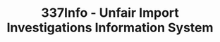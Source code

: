 ---
bigquery: https://console.cloud.google.com/bigquery?p=patents-public-data&d=usitc_investigations&page=dataset&project=sheets-management-319211
citation: US International Trade Commission 337Info Unfair Import Investigations Information
  System
contributors: US International Trade Comission
cost: None
description: US International Trade Commission 337Info Unfair Import Investigations
  Information System contains data on investigations done under Section 337. Section
  337 declares the infringement of certain statutory intellectual property rights
  and other forms of unfair competition in import trade to be unlawful practices.
  Most Section 337 investigations involve allegations of patent or registered trademark
  infringement.
documentation: FAQ and tutorial available on the site
last_edit: 04/11/2022, 09:59:39
location: https://pubapps2.usitc.gov/337external/
maintained_by: US International Trade Comission
schema_fields:
- aljAssigned
- teoIdDueDate
- markmanHearing
- trademarkNumbers
- finalDetViolation
- scheduledEndDateEvidHear
- targetDate
- finalDetNoViolation
- startDateMarkmanHearing
- gcAttorney
- actualStartDateEvidHear
- issueDateOtherNonFinal
- invUnfairAct
- ouiiAttorney
- htsNumbers
- publication_number
- investigationNo
- dateComplaintFiled
- investigationTermDate
- investigationType
- patentNumbers
- respondent
- lastUpdated
- patentNumber
- endDateMarkmanHearing
- teoReliefGranted
- internalRemand
- currentStatus
- actualEndDateEvidHear
- dateCreated
- copyrightNumbers
- dateOfPublicationFrNotice
- id
- currentActiveALJ
- finalIdOnViolationDue
- title
- scheduledStartDateEvidHear
- ouiiParticipation
- teoProceedingInvolved
- cafcAppeals
- complainant
- teoIdIssueDate
- finalIdOnViolationIssue
- docketNo
shortname: unfair_import_investigations
tags:
- import
- legal
- trade
timeframe: 2008-2021 (prior to 2008 downloadable as a JSON file)
title: 337Info - Unfair Import Investigations Information System
uuid: 2721f5ec-e599-4890-9265-9706719fc71e
---